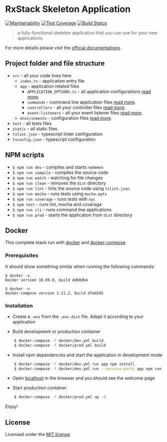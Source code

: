 # RxStack Skeleton Application

[![Maintainability](https://api.codeclimate.com/v1/badges/f6e90ec8ea970b424179/maintainability)](https://codeclimate.com/github/rxstack/skeleton/maintainability)
[![Test Coverage](https://api.codeclimate.com/v1/badges/f6e90ec8ea970b424179/test_coverage)](https://codeclimate.com/github/rxstack/skeleton/test_coverage)
[![Build Status](https://travis-ci.org/rxstack/skeleton.svg?branch=master)](https://travis-ci.org/rxstack/skeleton)

> a fully-functional skeleton application that you can use for your new applications.

For more details please visit the [official documentations](http://rxstack.io).

## <a name="project-structure"></a> Project folder and file structure

- `src` - all your code lives here
    - `index.ts` - application entry file
    - `app` - application related files
        - `APPLICATION_OPTIONS.ts` - all application configurations [read more](https://github.com/rxstack/rxstack/blob/master/packages/core/docs/application.md).
        - `commands` - command line application files [read more](https://github.com/rxstack/rxstack/blob/master/packages/core/docs/console.md).
        - `controllers` - all your controller files [read more](https://github.com/rxstack/rxstack/blob/master/packages/core/docs/kernel.md).
        - `event-listeners` - all your event listener files [read more](https://github.com/rxstack/rxstack/blob/master/packages/async-event-dispatcher).
    - `environments` - configuration files [read more](https://github.com/rxstack/rxstack/tree/master/packages/configuration).
- `test` - all tests files
- `static` - all static files
- `tslint.json` - typescript linter configuration
- `tsconfig.json` - typescript configuration  

## <a name="npm-scripts"></a> NPM scripts

- `$ npm run dev` - compiles and starts `nodemon`
- `$ npm run compile` - compiles the source code
- `$ npm run watch` - watching for file changes
- `$ npm run clean` - removes the `dist` directory
- `$ npm run lint` - lints the source code using `tslint.json`
- `$ npm run mocha` - runs tests using `mocha.opts`
- `$ npm run coverage` - runs tests with `nyc`
- `$ npm test` - runs lint, mocha and coverage
- `$ npm run cli` - runs command line applications
- `$ npm run prod` - starts the application from `dist` directory

## Docker

This complete stack run with [docker](https://www.docker.com/) and [docker-compose](https://docs.docker.com/compose/).

### <a name="prerequisites"></a> Prerequisites

It should show something similar when running the following commands:

```
$ docker -v
Docker version 18.09.0, build 4d60db4
```

```
$ docker -v
docker-compose version 1.11.2, build dfed245
```

### Installation

- Create a `.env` from the `.env.dist` file. Adapt it according to your application

- Build development or production container

```bash
    $ docker-compose -f docker/dev.yml build
    $ docker-compose -f docker/prod.yml build
```

- Install npm dependencies and start the application in development mode

```bash
    $ docker-compose -f docker/dev.yml run app npm install
    $ docker-compose -f docker/dev.yml run --service-ports app npm run dev
```

- Open [localhost](http://localhost:3000/) in the browser and you should see the welcome page 

- Start production container

```bash
    $ docker-compose -f docker/prod.yml up -d
```

Enjoy!

## License

Licensed under the [MIT license](LICENSE).